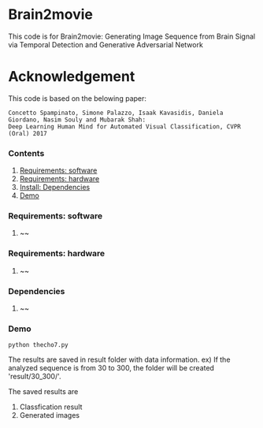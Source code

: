 # Brain2movie
This code is for Brain2movie: Generating Image Sequence from Brain Signal via Temporal Detection and Generative Adversarial Network

# Acknowledgement
This code is based on the belowing paper:

    Concetto Spampinato, Simone Palazzo, Isaak Kavasidis, Daniela Giordano, Nasim Souly and Mubarak Shah: 
    Deep Learning Human Mind for Automated Visual Classification, CVPR (Oral) 2017

### Contents
1. [Requirements: software](#requirements-software)
2. [Requirements: hardware](#requirements-hardware)
3. [Install: Dependencies](#dependencies)
4. [Demo](#demo)

### Requirements: software
1. ~~
### Requirements: hardware
1. ~~
### Dependencies
1. ~~
### Demo
```shell
python thecho7.py
```

The results are saved in result folder with data information.
ex) If the analyzed sequence is from 30 to 300, the folder will be created 'result/30_300/'.

The saved results are
1. Classfication result
2. Generated images
